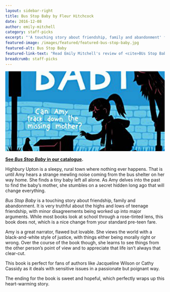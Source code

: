 ```yaml
---
layout: sidebar-right
title: Bus Stop Baby by Fleur Hitchcock
date: 2016-12-08
author: emily-mitchell
category: staff-picks
excerpt: "'A touching story about friendship, family and abandonment' for pre-teens."
featured-image: /images/featured/featured-bus-stop-baby.jpg
featured-alt: Bus Stop Baby
featured-link-text: "Read Emily Mitchell's review of <cite>BUs Stop Baby</cite>, by Fleur Hitchcock."
breadcrumb: staff-picks
---
```


![Bus Stop Baby](/images/featured/featured-bus-stop-baby.jpg)

**[See <cite>Bus Stop Baby</cite> in our catalogue](https://suffolk.spydus.co.uk/cgi-bin/spydus.exe/ENQ/OPAC/BIBENQ?BRN=1983629).**

Highbury Upton is a sleepy, rural town where nothing ever happens. That is until Amy hears a strange mewling noise coming from the bus shelter on her way home. She finds a tiny baby left all alone. As Amy delves into the past to find the baby’s mother, she stumbles on a secret hidden long ago that will change everything.

<cite>Bus Stop Baby</cite> is a touching story about friendship, family and abandonment. It is very truthful about the highs and lows of teenage friendship, with minor disagreements being worked up into major arguments. While most books look at school through a rose-tinted lens, this book does not, which is a nice change from your standard pre-teen fare.

Amy is a great narrator, flawed but lovable. She views the world with a black-and-white style of justice, with things either being morally right or wrong. Over the course of the book though, she learns to see things from the other person’s point of view and to appreciate that life isn’t always that clear-cut.

This book is perfect for fans of authors like Jacqueline Wilson or Cathy Cassidy as it deals with sensitive issues in a passionate but poignant way.

The ending for the book is sweet and hopeful, which perfectly wraps up this heart-warming story.
